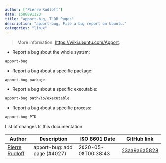 ```yaml
---
author: ['Pierre Rudloff']
date: 1588891123
title: "apport-bug, TLDR Pages"
description: "apport-bug, File a bug report on Ubuntu."
categories: "linux"
---
```

> More information: <https://wiki.ubuntu.com/Apport>.

- Report a bug about the whole system:

```bash
apport-bug
```

- Report a bug about a specific package:

```bash
apport-bug package
```

- Report a bug about a specific executable:

```bash
apport-bug path/to/executable
```

- Report a bug about a specific process:

```bash
apport-bug PID
```
List of changes to this documentation


Author | Description | ISO 8601 Date | GitHub link
------|-----|-----|-----
[Pierre Rudloff](mailto:contact@rudloff.pro) | apport-bug: add page (#4027) | 2020-05-08T00:38:43 | [23aa9a6a5828](https://github.com/tldr-pages/tldr/commit/23aa9a6a58283364b35954f76669c5fcd57746f3)


